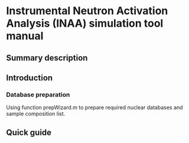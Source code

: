 # Instrumental Neutron Activation Analysis (INAA) simulation tool manual

## Summary description

## Introduction
### Database preparation
Using function prepWizard.m to prepare required nuclear databases and sample composition list. 

## Quick guide